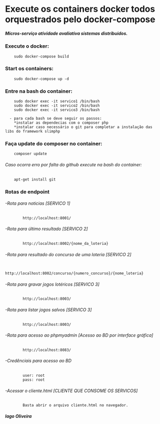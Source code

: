 # Execute os containers docker todos orquestrados pelo docker-compose

##### Micros-serviço atividade avaliativa sistemas distribuidos.


### Execute o docker:
        sudo docker-compose build
    
### Start os containers:
        sudo docker-compose up -d
    
### Entre na bash do container:
        sudo docker exec -it servico1 /bin/bash
        sudo docker exec -it servico2 /bin/bash
        sudo docker exec -it servico3 /bin/bash
      
      - para cada bash se deve seguir os passos:
        *instalar as dependecias com o composer php
        *instalar caso necessário o git para completar a instalação das libs do framework slimphp
###  Faça update do composer no container:
        composer update

###### Caso ocorra erro por falta do github execute na bash do container:
        apt-get install git

###  Rotas de endpoint

###### -Rota para noticias [SERVICO 1]
            http://localhost:8001/

###### -Rota para último resultado [SERVICO 2]
            http://localhost:8002/{nome_da_loteria} 

###### -Rota para resultado do concurso de uma loteria [SERVICO 2]
            http://localhost:8002/concurso/{numero_concurso}/{nome_loteria}

###### -Rota para gravar jogos lotéricos [SERVICO 3]
            http://localhost:8003/

###### -Rota para listar jogos salvos [SERVICO 3]
            http://localhost:8003/


###### -Rota para acesso ao phpmyadmin [Acesso ao BD por interface gráfica]
            http://localhost:8083/
###### -Credênciais para acesso ao BD
            user: root
            pass: root

###### -Acessar o cliente.html [CLIENTE QUE CONSOME OS SERVICOS]
            Basta abrir o arquivo cliente.html no navegador.


##### Iago Oliveira